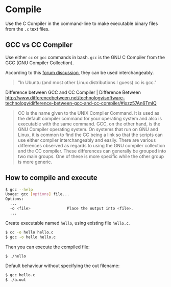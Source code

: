 # Compile

Use the C Compiler in the command-line to make executable binary files from the `.c` text files.


## GCC vs CC Compiler

Use either `cc` or `gcc` commands in bash. `gcc` is the GNU C Compiler from the GCC (GNU Compiler Collection). 

According to this [forum discussion](https://ubuntuforums.org/showthread.php?t=1161860), they can be used interchangeably.

>"In Ubuntu (and most other Linux distributions I guess) cc is gcc."


Difference between GCC and CC Compiler | Difference Between http://www.differencebetween.net/technology/software-technology/difference-between-gcc-and-cc-compiler/#ixzz57An6TmIQ

>CC is the name given to the UNIX Compiler Command. It is used as the default compiler command for your operating system and also is executable with the same command. GCC, on the other hand, is the GNU Compiler operating system. On systems that run on GNU and Linux, it is common to find the CC being a link so that the scripts can use either compiler interchangeably and easily. There are various differences observed as regards to using the GNU compiler collection and the CC compiler. These differences can generally be grouped into two main groups. One of these is more specific while the other group is more generic.


## How to compile and execute

```bash
$ gcc --help
Usage: gcc [options] file...
Options:
  ...
  -o <file>                Place the output into <file>.
  ...
```


Create executable named `hello`, using existing file `hello.c`.

```bash
$ cc -o hello hello.c
$ gcc -o hello hello.c
```

Then you can execute the compiled file:

```bash
$ ./hello
```

Default behaviour without specifying the out filename:
```bash
$ gcc hello.c
$ ./a.out
```
